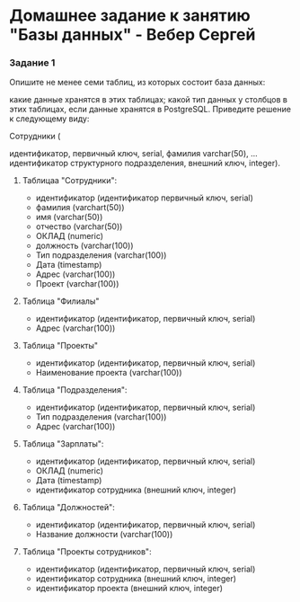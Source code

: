# Домашнее задание к занятию "Базы данных" - Вебер Сергей


### Задание 1
Опишите не менее семи таблиц, из которых состоит база данных:

какие данные хранятся в этих таблицах;
какой тип данных у столбцов в этих таблицах, если данные хранятся в PostgreSQL.
Приведите решение к следующему виду:

Сотрудники (

идентификатор, первичный ключ, serial,
фамилия varchar(50),
...
идентификатор структурного подразделения, внешний ключ, integer).

1. Таблицаа "Сотрудники":

   - идентификатор (идентификатор первичный ключ, serial)
   - фамилия (varchart(50))
   - имя (varchar(50))
   - отчество (varchar(50))
   - ОКЛАД (numeric)
   - должность (varchar(100))
   - Тип подразделения (varchar(100))
   - Дата (timestamp)
   - Адрес (varchar(100))
   - Проект (varchar(100))

2. Таблица "Филиалы"

   - идентификатор (идентификатор, первичный ключ, serial)
   - Адрес (varchar(100))

3. Таблица "Проекты"

   - идентификатор (идентификатор, первичный ключ, serial)
   - Наименование проекта (varchar(100))

4. Таблица "Подразделения":

   - идентификатор (идентификатор, первичный ключ, serial)
   - Тип подразделения (varchar(100))
   - Адрес (varchar(100))

5. Таблица "Зарплаты":

   - идентификатор (идентификатор, первичный ключ, serial)
   - ОКЛАД (numeric)
   - Дата (timestamp)
   - идентификатор сотрудника (внешний ключ, integer)

6. Таблица "Должностей":

   - идентификатор (идентификатор, первичный ключ, serial)
   - Название должности (varchar(100))

7. Таблица "Проекты сотрудников":

   - идентификатор (идентификатор, первичный ключ, serial)
   - идентификатор сотрудника (внешний ключ, integer)
   - идентификатор проекта (внешний ключ, integer)

